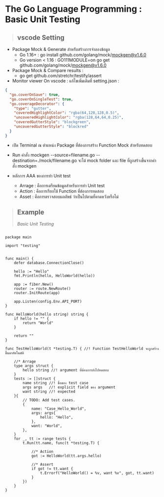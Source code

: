 # The Go Language Programming : Basic Unit Testing

> ## **vscode Setting**

- Package Mock & Generate สำหรับสร้างการจำลองข้อมูล
  - Go 1.16+ :
    go install github.com/golang/mock/mockgen@v1.6.0
  - Go version < 1.16 :
    GO111MODULE=on go get github.com/golang/mock/mockgen@v1.6.0
- Package Mock & Compare results :
  - go get github.com/stretchr/testify/assert
- Monitor viewer On vscode :
  แก้ไขเพิ่มเติมที่ setting.json :

```json
{
  "go.coverOnSave": true,
  "go.coverOnSingleTest": true,
  "go.coverageDecorator": {
    "type": "gutter",
    "coveredHighlightColor": "rgba(64,128,128,0.5)",
    "uncoveredHighlightColor": "rgba(128,64,64,0.25)",
    "coveredGutterStyle": "blockgreen",
    "uncoveredGutterStyle": "blockred"
  }
}
```

- เปิด Terminal ณ ตำแหน่ง Package ที่ต้องการสร้าง Function Mock สำหรับทดสอบ
- Run คำสั่ง mockgen --source=filename.go --destination=./mock/filename.go จะได้ mock folder และ file ที่ถูกสร้างขึ้นจากคำสั่ง mockgen

- หลักการ AAA ของการทำ Unit test
  - Arrage : คือการเตรียมข้อมูลสำหรับการทำ Unit test
  - Action : คือการเรียกใช้ Function ที่ต้องการทดสอบ
  - Asset : คือการตรวจสอบผลลัพธ์ ว่าเป็นไปตามที่คาดหวังหรือไม่

> ## **Example**
>
> _Basic Unit Testing_

```golang

package main

import "testing"


func main() {
	defer database.ConnectionClose()

	hello := "Hello"
	fmt.Println(hello, HelloWorld(hello))

	app := fiber.New()
	router := route.NewRoute()
	router.InitRoute(app)

	app.Listen(config.Env.API_PORT)
}

func HelloWorld(hello string) string {
	if hello != "" {
		return "World"
	}

	return ""
}

func TestHelloWorld(t *testing.T) { //! Function TestHelloWorld จะถูกสร้างขึ้นมาอัตโนมัติ

	//* Arrage
	type args struct {
		hello string //! argument ที่ต้องการส่งไปทดสอบ
	}
	tests := []struct {
		name string //! ชื่อของ test case
		args args   //! explicit field ของ argument
		want string //! expected
	}{
		// TODO: Add test cases.
		{
			name: "Case_Hello_World",
			args: args{
				hello: "Hello",
			},
			want: "World",
		},
	}
	for _, tt := range tests {
		t.Run(tt.name, func(t *testing.T) {

			//* Action
			got := HelloWorld(tt.args.hello)

			//* Assert
			if got != tt.want {
				t.Errorf("HelloWorld() = %v, want %v", got, tt.want)
			}
		})
	}
}

```
